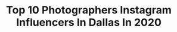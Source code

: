 ---
title: Top 10 Photographers Instagram Influencers In Dallas In 2020
description: >-
  Find top photographers Instagram influencers in Dallas in 2020. Most popular hashtags: #dallas #dallasphotographer #photographer #dfwphotographer.
platform: Instagram
profiles:
  - username: "euntaephotography"
    fullname: >-
      Euntae Kim
    location: "United States"
    followers: 21936
    engagement: 837
    commentsToLikes: 0.008120
    id: ck15sbp8gc78h0i19x6fr9uat
    verified: false
    hashtags: "#weddinginspiration, #sanjosewedding, #tae313, #tae311"
  - username: "thealanzo1971"
    fullname: >-
      Allen Evans
    location: "United States"
    followers: 61497
    engagement: 270
    commentsToLikes: 0.020094
    id: ck135dg2t0wie0i196fo46xf4
    verified: false
    hashtags: "#internationalwomensday, #photographylovers, #nikonphotography, #dfwphotography"
  - username: "beautyinamin"
    fullname: >-
      Dallas Photographer
    location: "United States"
    followers: 20266
    engagement: 316
    commentsToLikes: 0.080424
    id: ck8t5ftv6a12c0j78ff4d6ha1
    verified: false
    hashtags: "#ad, #coola, #ad, #livecleanusa"
  - username: "alexanderbeaverhausen"
    fullname: >-
      A L E X A N D E R
    location: "United States"
    followers: 10166
    engagement: 856
    commentsToLikes: 0.046727
    id: ck6u438sp1fh30j7129ks514i
    verified: false
    hashtags: ""
  - username: "luismcara"
    fullname: >-
      Luis M. Cara
    location: "United States"
    followers: 148524
    engagement: 255
    commentsToLikes: 0.031709
    id: ck0tt45oz12we0i199l25m5hk
    verified: false
    hashtags: "#earth, #lingerienova, #lafamilianectar, #planotx"
  - username: "theonlyalew"
    fullname: >-
      𝔸𝕦𝕤𝕥𝕚𝕟
    location: "United States"
    followers: 5579
    engagement: 1578
    commentsToLikes: 0.066491
    id: ck6u43aav1fq40j71c4kfq719
    verified: false
    hashtags: "#amazing, #ourbleedingcanvas, #collectivetrend, #vscodfw"
  - username: "c10cuin"
    fullname: >-
      Ana Cuin
    location: "United States"
    followers: 49369
    engagement: 975
    commentsToLikes: 0.028079
    id: ck5hkg4noiczs0i111dwvnhaq
    verified: false
    hashtags: "#saturdaynight, #shortpeopleproblems, #family, #dfwphotography"
  - username: "alexstergios"
    fullname: >-
      Alexandra Stergios
    location: "United States"
    followers: 48954
    engagement: 506
    commentsToLikes: 0.043193
    id: ck0u6237a0ra10i19mfvmctui
    verified: false
    hashtags: "#giselleyharold, #empirestate, #hardrockstadium, #martes"
  - username: "joannaqluvsu"
    fullname: >-
      J o a n n a  👑
    location: "United States"
    followers: 3137
    engagement: 1435
    commentsToLikes: 0.049641
    id: ck15qawyh1yid0i19dbunzgku
    verified: false
    hashtags: "#hudsonthames, #aritzia, #backtolife, #nicopop"
  - username: "gorgeouscaptures"
    fullname: >-
      Ben Allen
    location: "United States"
    followers: 3647
    engagement: 1093
    commentsToLikes: 0.122171
    id: ck5qc5048ovyc0i11h1gup8wj
    verified: false
    hashtags: "#iso1200bts, #texasphotographer, #dtxphotographer, #doports"
---